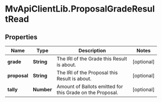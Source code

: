 # MvApiClientLib.ProposalGradeResultRead

## Properties

Name | Type | Description | Notes
------------ | ------------- | ------------- | -------------
**grade** | **String** | The IRI of the Grade this Result is about. | [optional] 
**proposal** | **String** | The IRI of the Proposal this Result is about. | [optional] 
**tally** | **Number** | Amount of Ballots emitted for this Grade on the Proposal. | [optional] 


